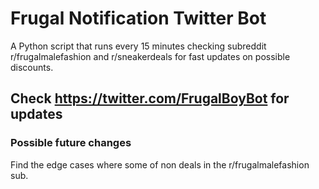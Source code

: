 # Frugal Notification Twitter Bot

A Python script that runs every 15 minutes checking subreddit r/frugalmalefashion and r/sneakerdeals for fast updates on possible discounts.

## Check https://twitter.com/FrugalBoyBot for updates

### Possible future changes

Find the edge cases where some of non deals in the r/frugalmalefashion sub.
